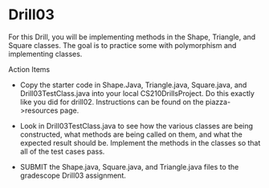 # Drill03

For this Drill, you will be implementing methods in the Shape, Triangle, and Square
classes.  The goal is to practice some with polymorphism and implementing classes.

Action Items
 * Copy the starter code in Shape.Java, Triangle.java, Square.java, and 
 Drill03TestClass.java into your local CS210DrillsProject. Do this exactly
 like you did for drill02. Instructions can be found on the piazza->resources
 page.
 
 * Look in Drill03TestClass.java to see how the various classes are being constructed,
 what methods are being called on them, and what the expected result should be.
 Implement the methods in the classes so that all of the test cases pass.
 
 * SUBMIT the Shape.java, Square.java, and Triangle.java files to the gradescope 
 Drill03 assignment.
